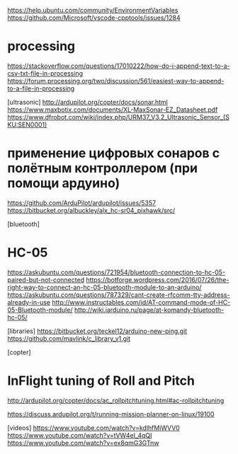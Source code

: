 https://help.ubuntu.com/community/EnvironmentVariables
https://github.com/Microsoft/vscode-cpptools/issues/1284

# processing
https://stackoverflow.com/questions/17010222/how-do-i-append-text-to-a-csv-txt-file-in-processing
https://forum.processing.org/two/discussion/561/easiest-way-to-append-to-a-file-in-processing

[ultrasonic]
http://ardupilot.org/copter/docs/sonar.html
https://www.maxbotix.com/documents/XL-MaxSonar-EZ_Datasheet.pdf
https://www.dfrobot.com/wiki/index.php/URM37_V3.2_Ultrasonic_Sensor_(SKU:SEN0001)

# применение цифровых сонаров с полётным контроллером (при помощи ардуино)
https://github.com/ArduPilot/ardupilot/issues/5357
https://bitbucket.org/albuckley/alx_hc-sr04_pixhawk/src/

[bluetooth]
# HC-05
https://askubuntu.com/questions/721954/bluetooth-connection-to-hc-05-paired-but-not-connected
https://botforge.wordpress.com/2016/07/26/the-right-way-to-connect-an-hc-05-bluetooth-module-to-an-arduino/
https://askubuntu.com/questions/787329/cant-create-rfcomm-tty-address-already-in-use
http://www.instructables.com/id/AT-command-mode-of-HC-05-Bluetooth-module/
http://wiki.iarduino.ru/page/at-komandy-bluetooth-hc-05/

[libraries]
https://bitbucket.org/teckel12/arduino-new-ping.git
https://github.com/mavlink/c_library_v1.git

[copter]
# InFlight tuning of Roll and Pitch
http://ardupilot.org/copter/docs/ac_rollpitchtuning.html#ac-rollpitchtuning

https://discuss.ardupilot.org/t/running-mission-planner-on-linux/19100

[videos]
https://www.youtube.com/watch?v=kdlhfMiWVV0
https://www.youtube.com/watch?v=tVW4eI_4qQI
https://www.youtube.com/watch?v=ex8qmG3GTnw

